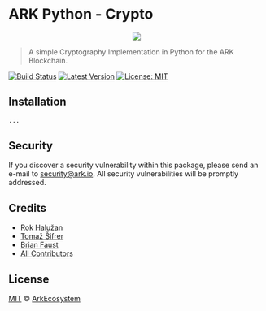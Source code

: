 # ARK Python - Crypto

<p align="center">
    <img src="https://github.com/ArkEcosystem/python-crypto/blob/master/banner.png" />
</p>

> A simple Cryptography Implementation in Python for the ARK Blockchain.

[![Build Status](https://img.shields.io/travis/ArkEcosystem/python-crypto/master.svg?style=flat-square)](https://travis-ci.org/ArkEcosystem/python-crypto)
[![Latest Version](https://img.shields.io/github/release/ArkEcosystem/python-crypto.svg?style=flat-square)](https://github.com/ArkEcosystem/python-crypto/releases)
[![License: MIT](https://img.shields.io/badge/License-MIT-yellow.svg)](https://opensource.org/licenses/MIT)

## Installation

```bash
...
```

## Security

If you discover a security vulnerability within this package, please send an e-mail to security@ark.io. All security vulnerabilities will be promptly addressed.

## Credits

- [Rok Halužan](https://github.com/roks0n)
- [Tomaž Šifrer](https://github.com/tsifrer)
- [Brian Faust](https://github.com/faustbrian)
- [All Contributors](../../../../contributors)

## License

[MIT](LICENSE) © [ArkEcosystem](https://ark.io)
